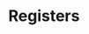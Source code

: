 # Registers

<!-- BEGIN CMDGEN util/regtool.py -d ./hw/top_daric2/ip_autogen/racl_ctrl/data/racl_ctrl.hjson -->
<!-- END CMDGEN -->
